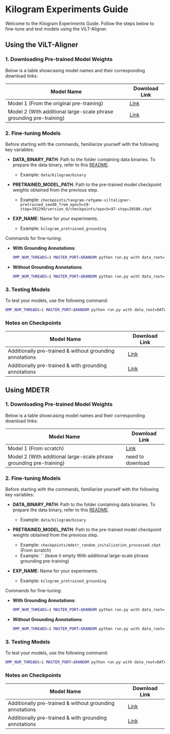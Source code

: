 # Kilogram Experiments Guide

Welcome to the Kilogram Experiments Guide. Follow the steps below to fine-tune and test models using the ViLT-Aligner.

## Using the ViLT-Aligner

### 1. Downloading Pre-trained Model Weights

Below is a table showcasing model names and their corresponding download links:

| Model Name | Download Link |
|------------|---------------|
| Model 1 (From the original pre-training) | [Link](https://github.com/dandelin/ViLT/releases/download/200k/vilt_200k_mlm_itm.ckpt) |
| Model 2 (With additional large-scale phrase grounding pre-training) | [Link](https://drive.google.com/file/d/1NScQp-QopP7iTU0j9bt7BY2lReu0sYhN/view?usp=sharing) |

### 2. Fine-tuning Models 

Before starting with the commands, familiarize yourself with the following key variables:

- **DATA_BINARY_PATH**: Path to the folder containing data binaries. To prepare the data binary, refer to this [README](https://github.com/lil-lab/phrase_grounding_working/tree/main/src/preprocessing). 
  * Example: `data/kilogram/binary`
  
- **PRETRAINED_MODEL_PATH**: Path to the pre-trained model checkpoint weights obtained from the previous step.
  * Example: `checkpoints/tangram-refgame-viltaligner-pretrained_seed0_from_epoch=19-step=392299/version_0/checkpoints/epoch=97-step=20580.ckpt`
  
- **EXP_NAME**: Name for your experiments.
  * Example: `kilogram_pretrained_grounding`

Commands for fine-tuning:

- **With Grounding Annotations**:
  ```bash
  OMP_NUM_THREADS=1 MASTER_PORT=$RANDOM python run.py with data_root=DATA_BINARY_PATH vilt_aligner_tangram_refgame per_gpu_batchsize=4 per_gpu_batchsize_eval=1 batch_size=32 num_gpus=1 load_path=PRETRAINED_MODEL_PATH exp_name=EXP_NAME test_only=False use_ema=True load_from_ema=False use_grounding=True use_touchdown_loss_for_cls=True max_epoch=100 check_val_every_n_epoch=1
  ```

- **Without Grounding Annotations**:
  ```bash
  OMP_NUM_THREADS=1 MASTER_PORT=$RANDOM python run.py with data_root=DATA_BINARY_PATH vilt_aligner_tangram_refgame per_gpu_batchsize=2 per_gpu_batchsize_eval=1 batch_size=32 num_gpus=1 load_path=PRETRAINED_MODEL_PATH exp_name=EXP_NAME test_only=False use_ema=True load_from_ema=False use_grounding=False use_touchdown_loss_for_cls=True max_epoch=100 check_val_every_n_epoch=1
  ```

### 3. Testing Models 

To test your models, use the following command:

```bash
OMP_NUM_THREADS=1 MASTER_PORT=$RANDOM python run.py with data_root=DATA_BINARY_PATH vilt_aligner_tangram_refgame per_gpu_batchsize=4 per_gpu_batchsize_eval=1 batch_size=32 num_gpus=1 load_path=MODEL_PATH exp_name=EXP_NAME use_ema=True load_from_ema=False use_grounding=True use_touchdown_loss_for_cls=True test_update_db=True test_only=True disable_wandb=True
```

### Notes on Checkpoints

| Model Name | Download Link |
|------------|---------------|
| Additionally pre-trained & without grounding annotations | [Link](https://drive.google.com/file/d/1l7nG_ZVl-ro9YxFkdeQQcAcO-ydTnMfK/view?usp=sharing) |
| Additionally pre-trained & with grounding annotations | [Link](https://drive.google.com/file/d/1RdoQL59Zb4-dSd7doog7SOPQYsrvEsyx/view?usp=sharing) |

## Using MDETR

### 1. Downloading Pre-trained Model Weights

Below is a table showcasing model names and their corresponding download links:

| Model Name | Download Link |
|------------|---------------|
| Model 1 (From scratch) | [Link](https://drive.google.com/file/d/1f9GbpNn4A1Svjjgk9rAKiEr4gOAKnfju/view?usp=sharing) |
| Model 2 (With additional large-scale phrase grounding pre-training) | need to download |

### 2. Fine-tuning Models 

Before starting with the commands, familiarize yourself with the following key variables:

- **DATA_BINARY_PATH**: Path to the folder containing data binaries. To prepare the data binary, refer to this [README](https://github.com/lil-lab/phrase_grounding_working/tree/main/src/preprocessing). 
  * Example: `data/kilogram/binary`
  
- **PRETRAINED_MODEL_PATH**: Path to the pre-trained model checkpoint weights obtained from the previous step.
  * Example: `checkpoints/mdetr_random_initalization_processed.ckpt` (From scratch)
  * Example: `` (leave it empty With additional large-scale phrase grounding pre-training)
  
- **EXP_NAME**: Name for your experiments.
  * Example: `kilogram_pretrained_grounding`

Commands for fine-tuning:

- **With Grounding Annotations**:
  ```bash
  OMP_NUM_THREADS=1 MASTER_PORT=$RANDOM python run.py with data_root=DATA_BINARY_PATH mdetr_tangram_refgame per_gpu_batchsize=2 per_gpu_batchsize_eval=1 batch_size=32 num_gpus=1 load_path=PRETRAINED_MODEL_PATH exp_name=EXP_NAME debug=False test_only=False use_ema=True test_only=False use_grounding=True use_touchdown_loss_for_cls=True refgame_options.num_distractors=9 refgame_options.train_fix_contexts=False refgame_options.train_fix_images=False num_workers=4 learning_rate_backbone=4.2e-6 learning_rate_text_encoder=2.1e-5 learning_rate=4.2e-6 max_epoch=200 check_val_every_n_epoch=5 mdetr_weights_init.initialize_sdr_head_from_bbox_embed=True aux_loss=False
  ```

- **Without Grounding Annotations**:
  ```bash
  OMP_NUM_THREADS=1 MASTER_PORT=$RANDOM python run.py with data_root=DATA_BINARY_PATH mdetr_tangram_refgame per_gpu_batchsize=2 per_gpu_batchsize_eval=1 batch_size=32 num_gpus=1 load_path=PRETRAINED_MODEL_PATH exp_name=EXP_NAME debug=False test_only=False use_ema=True test_only=False use_grounding=False use_touchdown_loss_for_cls=True refgame_options.num_distractors=9 refgame_options.train_fix_contexts=False refgame_options.train_fix_images=False num_workers=4 learning_rate_backbone=4.2e-6 learning_rate_text_encoder=2.1e-5 learning_rate=4.2e-6 max_epoch=200 check_val_every_n_epoch=5 mdetr_weights_init.initialize_sdr_head_from_bbox_embed=True aux_loss=False
  ```

### 3. Testing Models 

To test your models, use the following command:

```bash
OMP_NUM_THREADS=1 MASTER_PORT=$RANDOM python run.py with data_root=DATA_BINARY_PATH mdetr_tangram_refgame per_gpu_batchsize=2 per_gpu_batchsize_eval=1 batch_size=32 num_gpus=1 load_path=MODEL_PATH exp_name=EXP_NAME use_ema=True use_grounding=True use_touchdown_loss_for_cls=True num_workers=4 check_val_every_n_epoch=5 mdetr_weights_init.initialize_sdr_head_from_bbox_embed=True test_update_db=True test_only=True disable_wandb=True
```

### Notes on Checkpoints

| Model Name | Download Link |
|------------|---------------|
| Additionally pre-trained & without grounding annotations | [Link](https://drive.google.com/file/d/1CVKrm3UUPU_-IIZEVbiRLhdCMQCOM35Z/view?usp=sharing) |
| Additionally pre-trained & with grounding annotations | [Link](https://drive.google.com/file/d/1RdoQL59Zb4-dSd7doog7SOPQYsrvEsyx/view?usp=sharing) |
